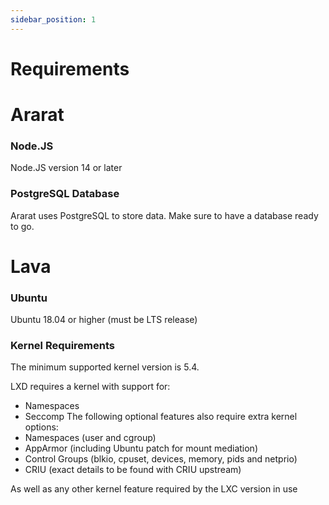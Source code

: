 ```yaml
---
sidebar_position: 1
---
```


# Requirements

# Ararat

### Node.JS
Node.JS version 14 or later

### PostgreSQL Database
Ararat uses PostgreSQL to store data. Make sure to have a database ready to go. <!-- You can deploy one on **[Hye Cloud]("https://cloud.hye.gg")** -->

# Lava

### Ubuntu
Ubuntu 18.04 or higher (must be LTS release)

### Kernel Requirements
The minimum supported kernel version is 5.4.

LXD requires a kernel with support for:
- Namespaces
- Seccomp
The following optional features also require extra kernel options:
- Namespaces (user and cgroup)
- AppArmor (including Ubuntu patch for mount mediation)
- Control Groups (blkio, cpuset, devices, memory, pids and netprio)
- CRIU (exact details to be found with CRIU upstream)

As well as any other kernel feature required by the LXC version in use